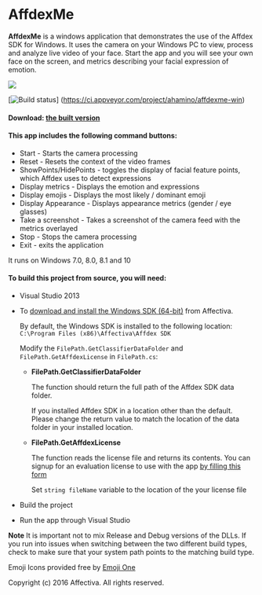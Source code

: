 # AffdexMe

**AffdexMe** is a windows application that demonstrates the use of the Affdex SDK for Windows. It uses the camera on your Windows PC to view, process and analyze live video of your face. Start the app and you will see your own face on the screen, and metrics describing your facial expression of emotion.

[![](http://developer.affectiva.com/images/affdexme_win_emoj_3.0_fb.png)](https://www.facebook.com/ahamino/videos/857058591896/?l=7851546746791640786)


[![Build status](https://ci.appveyor.com/api/projects/status/vidys6dkff0c37dl?svg=true)]
(https://ci.appveyor.com/project/ahamino/affdexme-win)

#### Download: [the built version](http://affdex-sdk-dist.s3-website-us-east-1.amazonaws.com/windows/download_affdexme.html)


#### This app includes the following command buttons:

*   Start - Starts the camera processing
*   Reset - Resets the context of the video frames
*   ShowPoints/HidePoints - toggles the display of facial feature points, which Affdex uses to detect expressions
*   Display metrics - Displays the emotion and expressions
*   Display emojis - Displays the most likely / dominant emoji
*   Display Appearance - Displays appearance metrics (gender / eye glasses)
*   Take a screenshot - Takes a screenshot of the camera feed with the metrics overlayed
*   Stop - Stops the camera processing
*   Exit - exits the application

It runs on Windows 7.0, 8.0, 8.1 and 10

#### To build this project from source, you will need:

*   Visual Studio 2013

*   To [download and install the Windows SDK (64-bit)](http://developer.affectiva.com/downloads) from Affectiva.
    
    By default, the Windows SDK is installed to the following location: ```C:\Program Files (x86)\Affectiva\Affdex SDK```
    
    Modify the ```FilePath.GetClassifierDataFolder``` and ```FilePath.GetAffdexLicense``` in ```FilePath.cs```:

    *   **FilePath.GetClassifierDataFolder**

        The function should return the full path of the Affdex SDK data folder.

        If you installed Affdex SDK in a location other than the default. Please change the return value to match the location of the data folder in your installed location.
    *   **FilePath.GetAffdexLicense**

        The function reads the license file and returns its contents. You can signup for an evaluation license to use with the app [by filling this form](http://www.affectiva.com/45-day-free-trial/)

        Set ```string fileName``` variable to the location of the your license file

*   Build the project

*   Run the app through Visual Studio

**Note** It is important not to mix Release and Debug versions of the DLLs. If you run into issues when switching between the two different build types, check to make sure that your system path points to the matching build type.

Emoji Icons provided free by [Emoji One](http://emojione.com/)

Copyright (c) 2016 Affectiva. All rights reserved.
